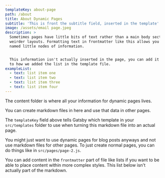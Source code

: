 ```yaml
---
templateKey: about-page
path: /about
title: About Dynamic Pages
subtitle: 'This is front the subtitle field, inserted in the template'
image: /assets/email page.jpeg
description: >
  Sometimes pages have little bits of text rather than a main body section for
  weirder layouts. Formatting text in frontmatter like this allows you to have
  named little nodes of information.


  This information isn't actually inserted in the page, you can add it similar
  to how we added the list in the template file.
exampleList:
  - text: list item one
  - text: list item two
  - text: list item three
  - text: list item four
---
```

The content folder is where all your information for dynamic pages lives.

You can create markdown files in here and use that data in other pages.

The `templateKey` field above tells Gatsby which template in your `src/templates` folder to use when turning this markdown file into an actual page.

You might just want to use dynamic pages for blog posts anyways and not use markdown files for other pages. To just create normal pages, you can do things like in `src/pages/page-2.js`.

You can add content in the `frontmatter` part of file like lists if you want to be able to place content within more complex styles.
This list below isn't actually part of the markdown.
